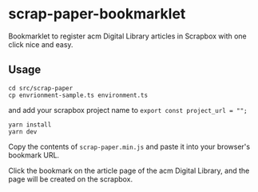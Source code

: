 # scrap-paper-bookmarklet

Bookmarklet to register acm Digital Library articles in Scrapbox with one click nice and easy.

## Usage
```
cd src/scrap-paper
cp envrionment-sample.ts environment.ts
```
and add your scrapbox project name to `export const project_url = "";`

```
yarn install
yarn dev
```
Copy the contents of `scrap-paper.min.js` and paste it into your browser's bookmark URL.

Click the bookmark on the article page of the acm Digital Library, and the page will be created on the scrapbox.
